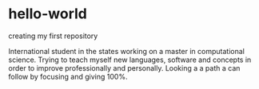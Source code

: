 # hello-world
creating my first repository

International student in the states working on a master in computational science. Trying to teach myself new languages, software and concepts in order to improve professionally and personally. Looking a a path a can follow by focusing and giving 100%.

